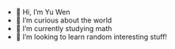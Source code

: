 - 👋 Hi, I’m Yu Wen
- 👀 I’m curious about the world
- 🌱 I’m currently studying math
- 💞️ I’m looking to learn random interesting stuff!

<!---
ylu20030301/ylu20030301 is a ✨ special ✨ repository because its `README.md` (this file) appears on your GitHub profile.
You can click the Preview link to take a look at your changes.
--->
